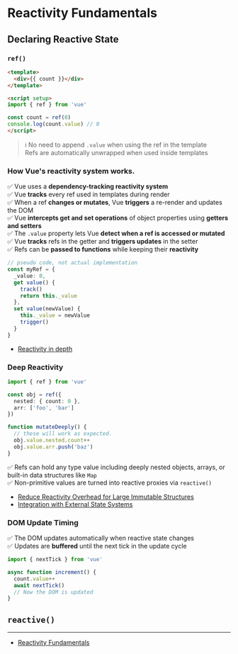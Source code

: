 # Reactivity Fundamentals

## Declaring Reactive State

### `ref()`

```html
<template>
  <div>{{ count }}</div>
</template>

<script setup>
import { ref } from 'vue'

const count = ref(0)
console.log(count.value) // 0
</script>
```

> ℹ️ No need to append `.value` when using the ref in the template <br />
> Refs are automatically unwrapped when used inside templates

### How Vue's reactivity system works.

✅ Vue uses a **dependency-tracking reactivity system** <br/>
✅ Vue **tracks** every ref used in templates during render <br/>
✅ When a ref **changes or mutates**, Vue **triggers** a re-render and updates the DOM <br/>
✅ Vue **intercepts get and set operations** of object properties using **getters and setters** <br/>
✅ The `.value` property lets Vue **detect when a ref is accessed or mutated** <br/>
✅ Vue **tracks** refs in the getter and **triggers updates** in the setter <br/>
✅ Refs can be **passed to functions** while keeping their **reactivity** <br/>

```ts
// pseudo code, not actual implementation
const myRef = {
  _value: 0,
  get value() {
    track()
    return this._value
  },
  set value(newValue) {
    this._value = newValue
    trigger()
  }
}
```

- [Reactivity in depth](https://vuejs.org/guide/extras/reactivity-in-depth.html)

### Deep Reactivity

```ts
import { ref } from 'vue'

const obj = ref({
  nested: { count: 0 },
  arr: ['foo', 'bar']
})

function mutateDeeply() {
  // these will work as expected.
  obj.value.nested.count++
  obj.value.arr.push('baz')
}
```

✅ Refs can hold any type value including deeply nested objects, arrays, or built-in data structures like `Map` <br/>
✅ Non-primitive values are turned into reactive proxies via `reactive()` <br/>

- [Reduce Reactivity Overhead for Large Immutable Structures](https://vuejs.org/guide/best-practices/performance#reduce-reactivity-overhead-for-large-immutable-structures)
- [Integration with External State Systems](https://vuejs.org/guide/extras/reactivity-in-depth#integration-with-external-state-systems)

### DOM Update Timing

✅ The DOM updates automatically when reactive state changes <br/>
✅ Updates are **buffered** until the next tick in the update cycle <br/>  

```ts
import { nextTick } from 'vue'

async function increment() {
  count.value++
  await nextTick()
  // Now the DOM is updated
}
```

## `reactive()`


---

- [Reactivity Fundamentals](https://vuejs.org/guide/essentials/reactivity-fundamentals.html)

